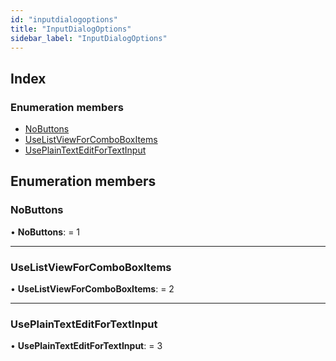 ```yaml
---
id: "inputdialogoptions"
title: "InputDialogOptions"
sidebar_label: "InputDialogOptions"
---
```


## Index

### Enumeration members

* [NoButtons](inputdialogoptions.md#nobuttons)
* [UseListViewForComboBoxItems](inputdialogoptions.md#uselistviewforcomboboxitems)
* [UsePlainTextEditForTextInput](inputdialogoptions.md#useplaintexteditfortextinput)

## Enumeration members

###  NoButtons

• **NoButtons**: = 1

___

###  UseListViewForComboBoxItems

• **UseListViewForComboBoxItems**: = 2

___

###  UsePlainTextEditForTextInput

• **UsePlainTextEditForTextInput**: = 3
